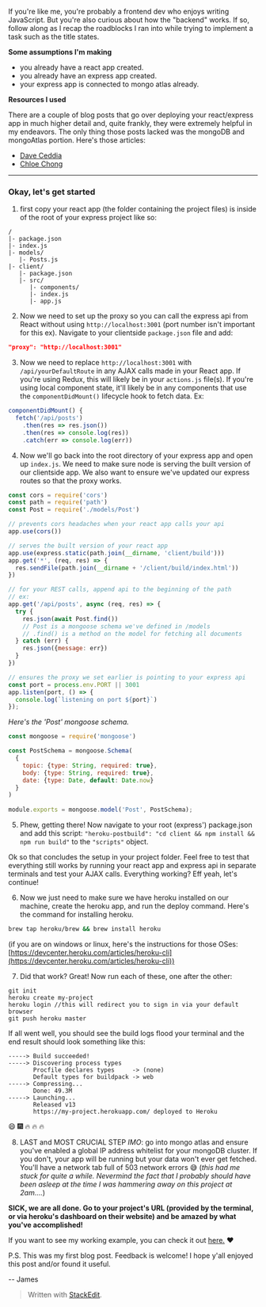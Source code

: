 If you're like me, you're probably a frontend dev who enjoys writing JavaScript. But you're also curious about how the "backend" works. If so, follow along as I recap the roadblocks I ran into while trying to implement a task such as the title states. 

**Some assumptions I'm making**
- you already have a react app created.
- you already have an express app created.
- your express app is connected to mongo atlas already.

**Resources I used**

There are a couple of blog posts that go over deploying your react/express app in much higher detail and, quite frankly, they were extremely helpful in my endeavors. The only thing those posts lacked was the mongoDB and mongoAtlas portion. Here's those articles: 
- [Dave Ceddia](https://daveceddia.com/deploy-react-express-app-heroku/)
- [Chloe Chong](https://medium.com/@chloechong.us/how-to-deploy-a-create-react-app-with-an-express-backend-to-heroku-32decfee6d18)

-----

### Okay, let's get started

1) first copy your react app (the folder containing the project files) is inside of the root of your express project like so:
 ```
 /
|- package.json
|- index.js
|- models/
    |- Posts.js
|- client/
    |- package.json
    |- src/
       |- components/
       |- index.js
       |- app.js
```

2) Now we need to set up the proxy so you can call the express api from React without using `http://localhost:3001` (port number isn't important for this ex). Navigate to your clientside `package.json` file and add:
```json
"proxy": "http://localhost:3001"
```
3) Now we need to replace `http://localhost:3001` with `/api/yourDefaultRoute` in any AJAX calls made in your React app. If you're using Redux, this will likely be in your `actions.js` file(s). If you're using local component state, it'll likely be in any components that use the `componentDidMount()` lifecycle hook to fetch data. Ex: 
```javascript
componentDidMount() {
  fetch('/api/posts')
    .then(res => res.json())
    .then(res => console.log(res))
    .catch(err => console.log(err))
```

4) Now we'll go back into the root directory of your express app and open up `index.js`. We need to make sure node is serving the built version of our clientside app. We also want to ensure we've updated our express routes so that the proxy works.

``` javascript
const cors = require('cors')
const path = require('path')
const Post = require('./models/Post')

// prevents cors headaches when your react app calls your api
app.use(cors())

// serves the built version of your react app
app.use(express.static(path.join(__dirname, 'client/build')))
app.get('*', (req, res) => {
  res.sendFile(path.join(__dirname + '/client/build/index.html'))
})

// for your REST calls, append api to the beginning of the path
// ex: 
app.get('/api/posts', async (req, res) => {
  try {
    res.json(await Post.find())
    // Post is a mongoose schema we've defined in /models
    // .find() is a method on the model for fetching all documents
  } catch (err) {
    res.json({message: err})
  }
})

// ensures the proxy we set earlier is pointing to your express api
const port = process.env.PORT || 3001
app.listen(port, () => {
  console.log(`listening on port ${port}`)
});
```

_Here's the 'Post' mongoose schema._

```javascript
const mongoose = require('mongoose')

const PostSchema = mongoose.Schema(
  {
    topic: {type: String, required: true},
    body: {type: String, required: true},
    date: {type: Date, default: Date.now}
  }
)
                      
module.exports = mongoose.model('Post', PostSchema);
```

5) Phew, getting there! Now navigate to your root (express') package.json and add this script: `"heroku-postbuild": "cd client && npm install && npm run build"` to the `"scripts"` object. 

Ok so that concludes the setup in your project folder. Feel free to test that everything still works by running your react app and express api in separate terminals and test your AJAX calls. Everything working? Eff yeah, let's continue!

6) Now we just need to make sure we have heroku installed on our machine, create the heroku app, and run the deploy command. Here's the command for installing heroku. 
```bash
brew tap heroku/brew && brew install heroku
```
(if you are on windows or linux, here's the instructions for those OSes: [https://devcenter.heroku.com/articles/heroku-cli](https://devcenter.heroku.com/articles/heroku-cli))

7) Did that work? Great! Now run each of these, one after the other:
```
git init
heroku create my-project
heroku login //this will redirect you to sign in via your default browser
git push heroku master
```

If all went well, you should see the build logs flood your terminal and the end result should look something like this:

```
-----> Build succeeded!
-----> Discovering process types
       Procfile declares types     -> (none)
       Default types for buildpack -> web
-----> Compressing...
       Done: 49.3M
-----> Launching...
       Released v13
       https://my-project.herokuapp.com/ deployed to Heroku
```
:smile: :fireworks: :fire: :fire: :fire: 

8) LAST and MOST CRUCIAL STEP _IMO_: go into mongo atlas and ensure you've enabled a global IP address whitelist for your mongoDB cluster. If you don't, your app will be running but your data won't ever get fetched. You'll have a network tab full of 503 network errors :sweat_smile: (_this had me stuck for quite a while. Nevermind the fact that I probably should have been asleep at the time I was hammering away on this project at 2am...._)

**SICK, we are all done. Go to your project's URL (provided by the terminal, or via heroku's dashboard on their website) and be amazed by what you've accomplished!**

If you want to see my working example, you can check it out [here.](http://mern-app-msg.herokuapp.com/) :heart:

P.S. This was my first blog post. Feedback is welcome! I hope y'all enjoyed this post and/or found it useful. 

--
James

> Written with [StackEdit](https://stackedit.io/).
<!--stackedit_data:
eyJoaXN0b3J5IjpbLTE4ODY4MjY2ODldfQ==
-->
